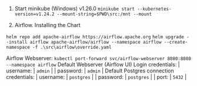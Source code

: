 1. Start minikube (Windows) v1.26.0
`minikube start --kubernetes-version=v1.24.2 --mount-string=$PWD\src:/mnt --mount`


2. Airflow. Installing the Chart 

`helm repo add apache-airflow https://airflow.apache.org`
`helm upgrade --install airflow apache-airflow/airflow --namespace airflow --create-namespace -f .\src\airflow\override.yaml`

Airflow Webserver:     `kubectl port-forward svc/airflow-webserver 8080:8080 --namespace airflow`
Default Webserver (Airflow UI) Login credentials:
    | username: | `admin` |
    | password: | `admin` |
Default Postgres connection credentials:
    | username: | `postgres` |
    | password: | `postgres` |
    | port:     | `5432`     |